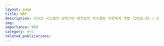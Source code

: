 ```yaml
---
layout: page
title: NRF
description: 대규모 시스템의 상태기반 예지보전 의사결정 지원체계 개발 (2018.01 ~ 2021.10)
img: 
importance: 999
category: etc.
related_publications:
---
```


